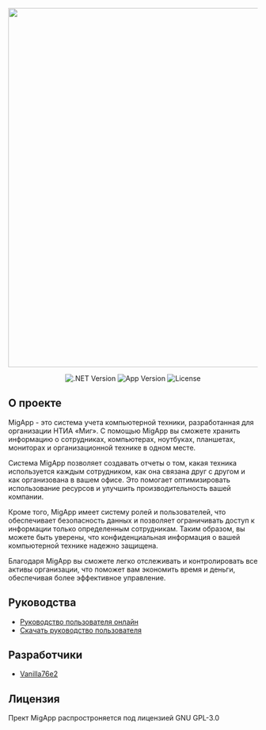 <p align="center">
      <img src="https://i.ibb.co/3yZD2Zr/Icon-1.png" width="726">
</p>

<p align="center">
   <img src="https://img.shields.io/badge/.NET-4.7.2-orange" alt=".NET Version">
   <img src="https://img.shields.io/badge/Version-1.6.1-green" alt="App Version">
   <img src="https://img.shields.io/badge/License-GPL--3.0-blue" alt="License">
</p>

## О проекте

MigApp - это система учета компьютерной техники, разработанная для организации НТИА «Миг». С помощью MigApp вы сможете хранить информацию о сотрудниках, компьютерах, ноутбуках, планшетах, мониторах и организационной технике в одном месте.

Система MigApp позволяет создавать отчеты о том, какая техника используется каждым сотрудником, как она связана друг с другом и как организована в вашем офисе. Это помогает оптимизировать использование ресурсов и улучшить производительность вашей компании.

Кроме того, MigApp имеет систему ролей и пользователей, что обеспечивает безопасность данных и позволяет ограничивать доступ к информации только определенным сотрудникам. Таким образом, вы можете быть уверены, что конфиденциальная информация о вашей компьютерной технике надежно защищена.

Благодаря MigApp вы сможете легко отслеживать и контролировать все активы организации, что поможет вам экономить время и деньги, обеспечивая более эффективное управление.

## Руководства

- [Руководство пользователя онлайн](https://vanilla76e2.github.io/MigApp_Manual/)
- [Скачать руководство пользователя](https://raw.githubusercontent.com/Vanilla76e2/MigApp/main/Assets/Руководство%20пользователя.pdf)

## Разработчики

- [Vanilla76e2](https://github.com/Vanilla76e2)

## Лицензия
Прект MigApp распростроняется под лицензией GNU GPL-3.0
